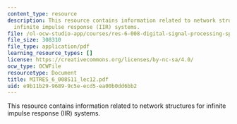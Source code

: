```yaml
---
content_type: resource
description: This resource contains information related to network structures for
  infinite impulse response (IIR) systems.
file: /ol-ocw-studio-app/courses/res-6-008-digital-signal-processing-spring-2011/e9b11b2996899c5eecd5ea00b0dd6bb2_MITRES_6_008S11_lec12.pdf
file_size: 308310
file_type: application/pdf
learning_resource_types: []
license: https://creativecommons.org/licenses/by-nc-sa/4.0/
ocw_type: OCWFile
resourcetype: Document
title: MITRES_6_008S11_lec12.pdf
uid: e9b11b29-9689-9c5e-ecd5-ea00b0dd6bb2
---
```

This resource contains information related to network structures for infinite impulse response (IIR) systems.